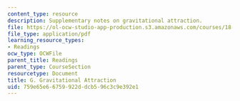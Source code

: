 ```yaml
---
content_type: resource
description: Supplementary notes on gravitational attraction.
file: https://ol-ocw-studio-app-production.s3.amazonaws.com/courses/18-02-multivariable-calculus-fall-2007/759e65e66759922ddcb596c3c9e392e1_gravitnl_attracn.pdf
file_type: application/pdf
learning_resource_types:
- Readings
ocw_type: OCWFile
parent_title: Readings
parent_type: CourseSection
resourcetype: Document
title: G. Gravitational Attraction
uid: 759e65e6-6759-922d-dcb5-96c3c9e392e1
---
```

